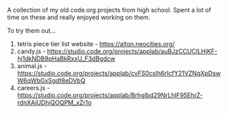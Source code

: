 A collection of my old code.org projects from high school. Spent a lot of time on these and really enjoyed working on them.

To try them out...

1. tetris piece tier list website - https://alton.neocities.org/
2. candy.js - https://studio.code.org/projects/applab/auBJzCCUCILHjKF-hj1dkNDB9pHaBkRxxU_F3dBgdcw
3. animal.js - https://studio.code.org/projects/applab/cvFS0csIh6rIcfY21VZNqXpDswW6qWbGxSgdt8eDVbQ
4. careers.js - https://studio.code.org/projects/applab/BrhgIbd29NrLhIF95EhrZ-rdnXAiUDhjQOQPM_xZr1o

